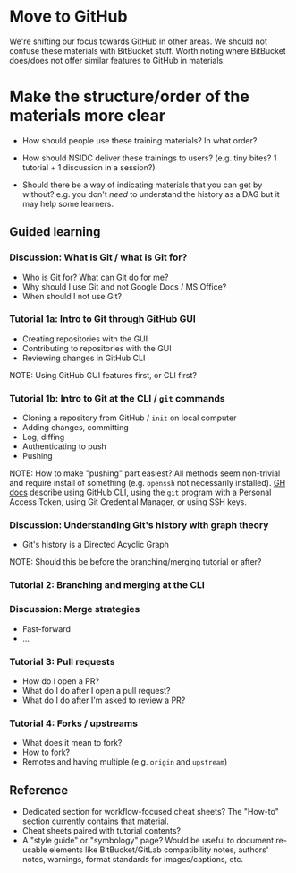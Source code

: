 # Move to GitHub

We're shifting our focus towards GitHub in other areas. We should not confuse these
materials with BitBucket stuff. Worth noting where BitBucket does/does not offer similar
features to GitHub in materials.


# Make the structure/order of the materials more clear

* How should people use these training materials? In what order?

* How should NSIDC deliver these trainings to users? (e.g. tiny bites? 1 tutorial + 1
discussion in a session?)

* Should there be a way of indicating materials that you can get by without? e.g. you
don't _need_ to understand the history as a DAG but it may help some learners.


## Guided learning

### Discussion: What is Git / what is Git for?

* Who is Git for? What can Git do for me?
* Why should I use Git and not Google Docs / MS Office?
* When should I not use Git?


### Tutorial 1a: Intro to Git through GitHub GUI

* Creating repositories with the GUI
* Contributing to repositories with the GUI
* Reviewing changes in GitHub CLI

NOTE: Using GitHub GUI features first, or CLI first?


### Tutorial 1b: Intro to Git at the CLI / `git` commands

* Cloning a repository from GitHub / `init` on local computer
* Adding changes, committing
* Log, diffing
* Authenticating to push
* Pushing

NOTE: How  to make "pushing" part easiest? All methods seem non-trivial and require
install of something (e.g. `openssh` not necessarily installed). [GH
docs](https://docs.github.com/en/authentication/keeping-your-account-and-data-secure/about-authentication-to-github#authenticating-with-the-command-line)
describe using GitHub CLI, using the `git` program with a Personal Access Token, using
Git Credential Manager, or using SSH keys.


### Discussion: Understanding Git's history with graph theory

* Git's history is a Directed Acyclic Graph

NOTE: Should this be before the branching/merging tutorial or after?


### Tutorial 2: Branching and merging at the CLI


### Discussion: Merge strategies

* Fast-forward
* ...


### Tutorial 3: Pull requests

* How do I open a PR?
* What do I do after I open a pull request?
* What do I do after I'm asked to review a PR?


### Tutorial 4: Forks / upstreams

* What does it mean to fork?
* How to fork?
* Remotes and having multiple (e.g. `origin` and `upstream`)


## Reference

* Dedicated section for workflow-focused cheat sheets? The "How-to" section currently
  contains that material.
* Cheat sheets paired with tutorial contents?
* A "style guide" or "symbology" page? Would be useful to document re-usable elements
  like BitBucket/GitLab compatibility notes, authors' notes, warnings, format standards
  for images/captions, etc.
